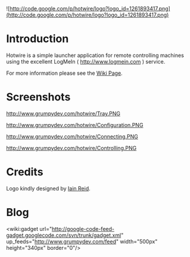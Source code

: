 ![http://code.google.com/p/hotwire/logo?logo_id=1261893417.png](http://code.google.com/p/hotwire/logo?logo_id=1261893417.png)

# Introduction #

Hotwire is a simple launcher application for remote controlling machines using the excellent LogMeIn ( http://www.logmein.com ) service.

For more information please see the [Wiki Page](Index.md).

# Screenshots #

http://www.grumpydev.com/hotwire/Tray.PNG

http://www.grumpydev.com/hotwire/Configuration.PNG

http://www.grumpydev.com/hotwire/Connecting.PNG

http://www.grumpydev.com/hotwire/Controlling.PNG

# Credits #

Logo kindly designed by [Iain Reid](http://www.iainreid.co.uk/).

# Blog #

<wiki:gadget url="http://google-code-feed-gadget.googlecode.com/svn/trunk/gadget.xml" up\_feeds="http://www.grumpydev.com/feed" width="500px" height="340px" border="0"/>